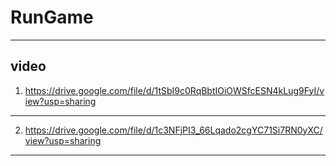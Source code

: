 # RunGame
--------------------------
video
--------------------------
1. https://drive.google.com/file/d/1tSbI9c0RqBbtIOiOWSfcESN4kLug9FyI/view?usp=sharing
-----
2. https://drive.google.com/file/d/1c3NFjPI3_66Lqado2cgYC71Si7RN0yXC/view?usp=sharing 
-----

